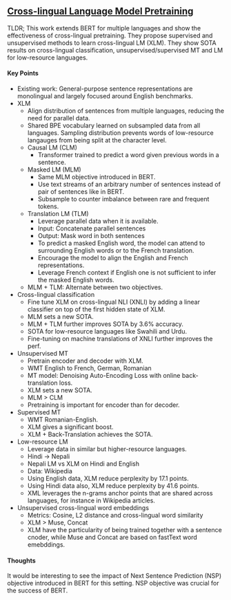 ## [Cross-lingual Language Model Pretraining](https://arxiv.org/abs/1901.07291)

TLDR; This work extends BERT for multiple languages and show the effectiveness of cross-lingual pretraining. They propose supervised and unsupervised methods to learn cross-lingual LM (XLM). They show SOTA results on cross-lingual classification, unsupervised/supervised MT and LM for low-resource languages.

#### Key Points
- Existing work: General-purpose sentence representations are monolingual and largely focused around English benchmarks.
- XLM
  - Align distribution of sentences from multiple languages, reducing the need for parallel data.
  - Shared BPE vocabulary learned on subsampled data from all languages. Sampling distribution prevents words of low-resource langauges from being split at the character level.
  - Causal LM (CLM)
    - Transformer trained to predict a word given previous words in a sentence.
  - Masked LM (MLM)
    - Same MLM objective introduced in BERT.
    - Use text streams of an arbitrary number of sentences instead of pair of sentences like in BERT.
    - Subsample to counter imbalance between rare and frequent tokens.
  - Translation LM (TLM)
    - Leverage parallel data when it is available.
    - Input: Concatenate parallel sentences
    - Output: Mask word in both sentences
    - To predict a masked English word, the model can attend to surrounding English words or to the French translation.
    - Encourage the model to align the English and French representations.
    - Leverage French context if English one is not sufficient to infer the masked English words.
  - MLM + TLM: Alternate between two objectives.
- Cross-lingual classification
  - Fine tune XLM on cross-lingual NLI (XNLI) by adding a linear classifier on top of the first hidden state of XLM.
  - MLM sets a new SOTA.
  - MLM + TLM further improves SOTA by 3.6% accuracy.
  - SOTA for low-resource languages like Swahili and Urdu.
  - Fine-tuning on machine translations of XNLI further improves the perf.
- Unsupervised MT
  - Pretrain encoder and decoder with XLM.
  - WMT English to French, German, Romanian
  - MT model: Denoising Auto-Encoding Loss with online back-translation loss.
  - XLM sets a new SOTA.
  - MLM > CLM
  - Pretraining is important for encoder than for decoder.
- Supervised MT
  - WMT Romanian-English.
  - XLM gives a significant boost. 
  - XLM + Back-Translation achieves the SOTA.
- Low-resource LM
  - Leverage data in similar but higher-resource languages.
  - Hindi -> Nepali
  - Nepali LM vs XLM on Hindi and English
  - Data: Wikipedia
  - Using English data, XLM reduce perplexity by 17.1 points.
  - Using Hindi data also, XLM reduce perplexity by 41.6 points.
  - XML leverages the n-grams anchor points that are shared across languages, for instance in Wikipedia articles.
- Unsupervised cross-lingual word embeddings
  - Metrics: Cosine, L2 distance and cross-lingual word similarity
  - XLM > Muse, Concat
  - XLM have the particularity of being trained together with a sentence cnoder, while Muse and Concat are based on fastText word emebddings.

#### Thoughts
It would be interesting to see the impact of Next Sentence Prediction (NSP) objective introduced in BERT for this setting. NSP objective was crucial for the success of BERT.

